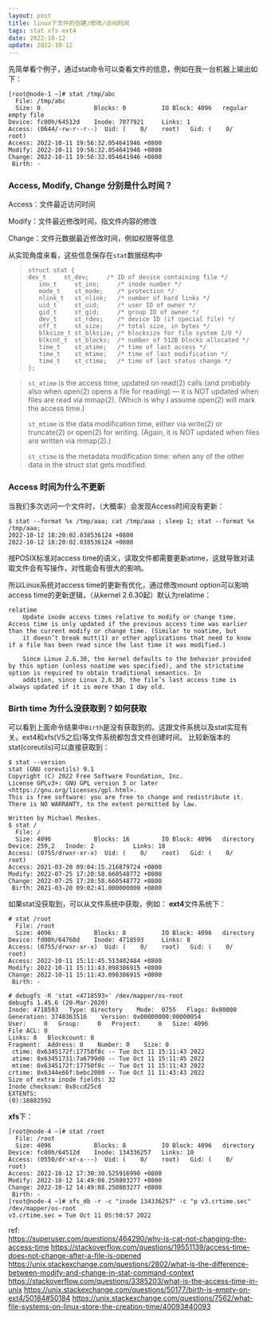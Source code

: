 ```yaml
---
layout: post
title: linux下文件的创建/修改/访问时间
tags: stat xfs ext4
date: 2022-10-12
update: 2022-10-12
---
```


先简单看个例子，通过stat命令可以查看文件的信息，例如在我一台机器上输出如下：

```
[root@node-1 ~]# stat /tmp/abc
  File: /tmp/abc
  Size: 0               Blocks: 0          IO Block: 4096   regular empty file
Device: fc00h/64512d    Inode: 7077921     Links: 1
Access: (0644/-rw-r--r--)  Uid: (    0/    root)   Gid: (    0/    root)
Access: 2022-10-11 19:56:32.054641946 +0800
Modify: 2022-10-11 19:56:32.054641946 +0800
Change: 2022-10-11 19:56:32.054641946 +0800
 Birth: -
```

### Access, Modify, Change 分别是什么时间？

Access：文件最近访问时间

Modify：文件最近修改时间，指文件内容的修改

Change：文件元数据最近修改时间，例如权限等信息

从实现角度来看，这些信息保存在`stat`数据结构中

> ```
> struct stat {
> dev_t     st_dev;     /* ID of device containing file */
>    ino_t     st_ino;     /* inode number */
>    mode_t    st_mode;    /* protection */
>    nlink_t   st_nlink;   /* number of hard links */
>    uid_t     st_uid;     /* user ID of owner */
>    gid_t     st_gid;     /* group ID of owner */
>    dev_t     st_rdev;    /* device ID (if special file) */
>    off_t     st_size;    /* total size, in bytes */
>    blksize_t st_blksize; /* blocksize for file system I/O */
>    blkcnt_t  st_blocks;  /* number of 512B blocks allocated */
>    time_t    st_atime;   /* time of last access */
>    time_t    st_mtime;   /* time of last modification */
>    time_t    st_ctime;   /* time of last status change */
> };
> ```

> `st_atime` is the access time, updated on read(2) calls (and probably also when open(2) opens a file for reading) — it is NOT updated when files are read via mmap(2). (Which is why I assume open(2) will mark the access time.)
>
> `st_mtime` is the data modification time, either via write(2) or truncate(2) or open(2) for writing. (Again, it is NOT updated when files are written via mmap(2).)
>
> `st_ctime` is the metadata modification time: when any of the other data in the struct stat gets modified.

### Access 时间为什么不更新
当我们多次访问一个文件时，（大概率）会发现Access时间没有更新：
```
$ stat --format %x /tmp/aaa; cat /tmp/aaa ; sleep 1; stat --format %x /tmp/aaa;
2022-10-12 18:20:02.038536124 +0800
2022-10-12 18:20:02.038536124 +0800
```

按POSIX标准对access time的语义，读取文件都需要更新atime，这就导致对读取文件会有写操作，对性能会有很大的影响。

所以Linux系统对access time的更新有优化，通过修改mount option可以影响access time的更新逻辑，（从kernel 2.6.30起）默认为relatime：
```
relatime
    Update inode access times relative to modify or change time. Access time is only updated if the previous access time was earlier than the current modify or change time. (Similar to noatime, but
    it doesn’t break mutt(1) or other applications that need to know if a file has been read since the last time it was modified.)

    Since Linux 2.6.30, the kernel defaults to the behavior provided by this option (unless noatime was specified), and the strictatime option is required to obtain traditional semantics. In
    addition, since Linux 2.6.30, the file’s last access time is always updated if it is more than 1 day old.

```

### Birth time 为什么没获取到？如何获取

可以看到上面命令结果中`Birth`是没有获取到的。这跟文件系统以及stat实现有关。ext4和xfs(V5之后)等文件系统都包含文件创建时间。
比较新版本的stat(coreutils)可以直接获取到：
```
$ stat --version
stat (GNU coreutils) 9.1
Copyright (C) 2022 Free Software Foundation, Inc.
License GPLv3+: GNU GPL version 3 or later <https://gnu.org/licenses/gpl.html>.
This is free software: you are free to change and redistribute it.
There is NO WARRANTY, to the extent permitted by law.

Written by Michael Meskes.
$ stat /
  File: /
  Size: 4096            Blocks: 16         IO Block: 4096   directory
Device: 259,2   Inode: 2           Links: 18
Access: (0755/drwxr-xr-x)  Uid: (    0/    root)   Gid: (    0/    root)
Access: 2021-03-20 09:04:15.216879724 +0800
Modify: 2022-07-25 17:20:58.660548772 +0800
Change: 2022-07-25 17:20:58.660548772 +0800
 Birth: 2021-03-20 09:02:41.000000000 +0800
```
如果stat没获取到，可以从文件系统中获取，例如：
**ext4**文件系统下：
```
# stat /root
  File: /root
  Size: 4096            Blocks: 8          IO Block: 4096   directory
Device: fd00h/64768d    Inode: 4718593     Links: 8
Access: (0755/drwxr-xr-x)  Uid: (    0/    root)   Gid: (    0/    root)
Access: 2022-10-11 15:11:45.513402484 +0800
Modify: 2022-10-11 15:11:43.098386915 +0800
Change: 2022-10-11 15:11:43.098386915 +0800
 Birth: -

# debugfs -R 'stat <4718593>' /dev/mapper/os-root
debugfs 1.45.6 (20-Mar-2020)
Inode: 4718593   Type: directory    Mode:  0755   Flags: 0x80000
Generation: 3748363516    Version: 0x00000000:00000054
User:     0   Group:     0   Project:     0   Size: 4096
File ACL: 0
Links: 8   Blockcount: 8
Fragment:  Address: 0    Number: 0    Size: 0
 ctime: 0x6345172f:17750f8c -- Tue Oct 11 15:11:43 2022
 atime: 0x63451731:7a6799d0 -- Tue Oct 11 15:11:45 2022
 mtime: 0x6345172f:17750f8c -- Tue Oct 11 15:11:43 2022
crtime: 0x6344e66f:bebc2000 -- Tue Oct 11 11:43:43 2022
Size of extra inode fields: 32
Inode checksum: 0x8ccd25cd
EXTENTS:
(0):18882592
```

**xfs**下：
```
[root@node-4 ~]# stat /root
  File: /root
  Size: 4096            Blocks: 8          IO Block: 4096   directory
Device: fc00h/64512d    Inode: 134336257   Links: 10
Access: (0550/dr-xr-x---)  Uid: (    0/    root)   Gid: (    0/    root)
Access: 2022-10-12 17:30:30.525916990 +0800
Modify: 2022-10-12 14:49:08.250803277 +0800
Change: 2022-10-12 14:49:08.250803277 +0800
 Birth: -
[root@node-4 ~]# xfs_db -r -c "inode 134336257" -c "p v3.crtime.sec" /dev/mapper/os-root
v3.crtime.sec = Tue Oct 11 05:50:57 2022

```

ref:  
<https://superuser.com/questions/464290/why-is-cat-not-changing-the-access-time>
<https://stackoverflow.com/questions/19551139/access-time-does-not-change-after-a-file-is-opened>
<https://unix.stackexchange.com/questions/2802/what-is-the-difference-between-modify-and-change-in-stat-command-context>  
<https://stackoverflow.com/questions/3385203/what-is-the-access-time-in-unix>
<https://unix.stackexchange.com/questions/50177/birth-is-empty-on-ext4/50184#50184>
<https://unix.stackexchange.com/questions/7562/what-file-systems-on-linux-store-the-creation-time/40093#40093>
